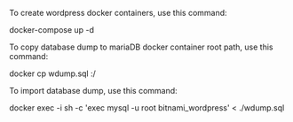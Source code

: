 To create wordpress docker containers, use this command:

docker-compose up -d

To copy database dump to mariaDB docker container root path, use this command:

docker cp wdump.sql <mariaDB-docker-container-name>:/

To import database dump, use this command:

docker exec -i <mariadb-docker-container-name> sh -c 'exec mysql -u root bitnami_wordpress' < ./wdump.sql
